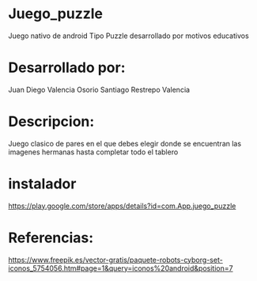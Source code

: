# Juego_puzzle
 Juego nativo de android Tipo Puzzle desarrollado por motivos educativos
 
 # Desarrollado por: 
 Juan Diego Valencia Osorio
 Santiago Restrepo Valencia
 
 # Descripcion: 
 Juego clasico de pares en el que debes elegir donde se encuentran las imagenes hermanas hasta completar todo el tablero
 
 # instalador
 https://play.google.com/store/apps/details?id=com.App.juego_puzzle
 
 # Referencias:
 https://www.freepik.es/vector-gratis/paquete-robots-cyborg-set-iconos_5754056.htm#page=1&query=iconos%20android&position=7
 
 
 
  
 

